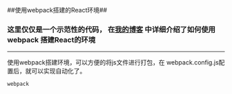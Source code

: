 ##使用webpack搭建的React环境##

### 这里仅仅是一个示范性的代码， 在[我的博客](http://www.cnblogs.com/zhuzhenwei918) 中详细介绍了如何使用webpack 搭建React的环境


***
  使用webpack搭建环境，可以方便的将js文件进行打包，在 webpack.config.js配置后，就可以实现自动化了。

`webpack`